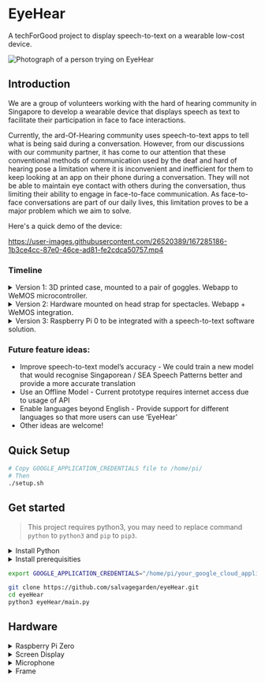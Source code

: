 # EyeHear

A techForGood project to display speech-to-text on a wearable low-cost device.

![Photograph of a person trying on EyeHear](https://lh3.googleusercontent.com/xY2p5IFlahQVqTHxMlVxTIqvuSGSWfXkXjcX6KWwQlT-XfomVlsuo6OfEbGvWgwLYAjNCRV3iCadXBp7Y9l78b-m-ng_QzZ_ys7mr8hN24RALn1Ki4ZrSGYV_iX-_ShcDZptNtMAYkslIq_05rZMiux6zqL0hz2nEtFp13rg-QNVuhPnNEem8MsDgTo2zwWuq2i1JV62FsoKM9Vw_k-1MaGZnDMrOHkhQlxMvV8RdaauM6bTKF00kf-JX6LOL_w8mwf6VFvsyoyRdBKB0C1Ri8jqBfjDWXhiHSrvpCz876_QAKmXic1TBcgjSufY0txeS0uhMXsYCVKQZpK7ZFA5tkWWiFjmC8GVPv8qO8N0yMKFA3Yy8awjMMfYMRatJH8U1rLZhjNLpt6jYd0uJWztqkKUDeMtm1fEtr7Ychk4FEKTcmSwut2hDwpom3AfpToG13_deOQQDuCVcuHM3KeNp1Dwkpvk2vY52khA3u3z79OOUfohUMrg5b0koG9EIeigZ6xSxOS2uivy_2hraktmZQIiDYfifqUV-kl-U8FTS3z7Q8PQ2Z3QoVFOEBCP10eMhUPxW0aCltN-gqYYAGgZUn7P82lci8tKge0EaYRSAW8n2LjrfOLvPff9CsbX-1goLBhQGj7-0WOdzjDEoJEjACJtf49704Twr9Qygj0HLFhtGMfC4n2lDCR_2U_kk4j8KPdbnX69lLZlLO1ZDT3Ne6JR0nSSMoV3LXFLspbkE1OSUYjktAAoZaIAW-k=w1713-h1284-no?authuser=0) 

## Introduction

We are a group of volunteers working with the hard of hearing community in Singapore to develop a wearable device that displays speech as text to facilitate their participation in face to face interactions. 

Currently, the ard-Of-Hearing community uses speech-to-text apps to tell what is being said during a conversation. However, from our discussions with our community partner, it has come to our attention that these conventional methods of communication used by the deaf and hard of hearing pose a limitation where it is inconvenient and inefficient for them to keep looking at an app on their phone during a conversation. They will not be able to maintain eye contact with others during the conversation, thus limiting their ability to engage in face-to-face communication. As face-to-face conversations are part of our daily lives, this limitation proves to be a major problem which we aim to solve.

Here's a quick demo of the device:


https://user-images.githubusercontent.com/26520389/167285186-1b3ce4cc-87e0-46ce-ad81-fe2cdca50757.mp4



### Timeline
<details>
  <summary>Version 1: 3D printed case, mounted to a pair of goggles. Webapp to WeMOS microcontroller.</summary>
  
![Image of the first version of Eyehear which is a pair of goggles with a case attached on the side to hold the electronic parts](https://user-images.githubusercontent.com/26520389/167285395-4d4f819b-4874-437e-946b-3f25db9d0a77.jpeg)
  
![A user wearing EyeHear version 1](https://user-images.githubusercontent.com/26520389/167285410-7dd594d4-62fc-4eb9-a970-ce2812e5c755.jpeg)
  
  ![eyehear version 1 detailed annotation of what is inside the case](https://user-images.githubusercontent.com/26520389/167285868-8d0e7d31-f54d-4d39-ae15-63afcf455d7b.PNG)

  How it worked:
  * ESP8226 continually runs a script that collects audio and sends it to our server hosted on AWS
* Server uses Google speech-to-text API to convert incoming audio into text, and send that text back to the ESP8226
* ESP8226 displays the translated text on the screen, which is reflected by the mirrors and appears in front on the user’s eyeline


</details>

<details>
  <summary>Version 2: Hardware mounted on head strap for spectacles. Webapp + WeMOS integration.</summary>

  ![A pair of glasses with a chopstick taped to the side and the electronics taped in front to hold the speech to text screen](https://user-images.githubusercontent.com/26520389/167285548-c3c389f9-d752-48bb-b8fe-47f216c7236e.jpeg)
  


</details>

<details>
  <summary>Version 3: Raspberry Pi 0 to be integrated with a speech-to-text software solution.</summary>

  ![a couple of version 3 eyehear arranged in a row on top of a black table](https://user-images.githubusercontent.com/26520389/167285908-d9c641a8-3996-443e-938c-c170e1de08fc.PNG)

  Changes made:
  * L-shaped open design
  * Various designs customised for each tester
  * Using a Raspberry Pi instead, which continually runs a script that collects audio and converts it into text using Google speech-to-text API. The text is then displayed on the screen, directly in front of the user’s eyeline


</details>

### Future feature ideas:
* Improve speech-to-text model’s accuracy - We could train a new model that would recognise Singaporean / SEA Speech Patterns better and provide a more accurate translation 
* Use an Offline Model - Current prototype requires internet access due to usage of API 
* Enable languages beyond English -  Provide support for different languages so that more users can use ‘EyeHear’
* Other ideas are welcome!


## Quick Setup

```bash
# Copy GOOGLE_APPLICATION_CREDENTIALS file to /home/pi/
# Then
./setup.sh
```

## Get started

> This project requires python3, you may need to replace command `python` to `python3` and `pip` to `pip3`.

<details>
  <summary>Install Python</summary>
  
```bash
sudo apt-get update
sudo apt-get install -y build-essential python-dev python-rpi.gpio python-spidev python-pip python-pil python-numpy raspberrypi-kernel-headers
sudo apt install libportaudio2
```

</details>

<details>
  <summary>Install prerequisities</summary>

```bash
pip3 install -r requirements.txt
```

</details>

```bash
export GOOGLE_APPLICATION_CREDENTIALS="/home/pi/your_google_cloud_application_credential.json"

git clone https://github.com/salvagegarden/eyeHear.git
cd eyeHear
python3 eyeHear/main.py
```

## Hardware

<details>
  <summary>Raspberry Pi Zero</summary>

- 1GHz CPU
- 512MB RAM

</details>

<details>
  <summary>Screen Display</summary>

- Resolution: 128x64
- ![1.3-inch 240x240 IPS LCD Breakout - ST7789](https://sg.cytron.io/p-1.3-inch-240x240-ips-lcd-breakout-st7789)

</details>

<details>
  <summary>Microphone</summary>

- ![USB Microphone](https://www.adafruit.com/product/3421)

</details>

<details>
  <summary>Frame</summary>

- ![Hollow fiberglass rod](https://www.passionkites.com/0.6cm-hollow-fiberglass-rod-1.5m/)

</details>

  

